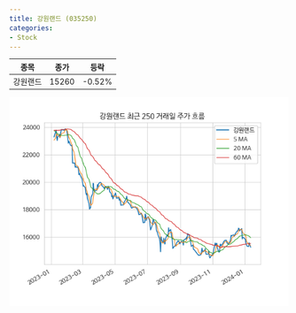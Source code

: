 ```yaml
---
title: 강원랜드 (035250)
categories:
- Stock
---
```


|종목|종가|등락|
|----|----|----|
|강원랜드|15260|-0.52%|

<!-- more -->

![035250](/assets/images/stock/035250.png)